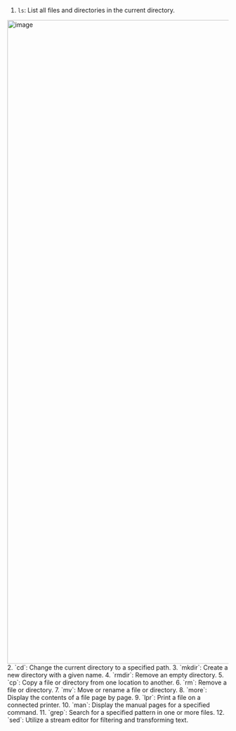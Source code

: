1. `ls`: List all files and directories in the current directory.
<img width="1461" alt="image" src="https://github.com/ashlinleee/sem2_os/assets/142775870/11c03c69-cde6-4a93-ae89-0000316b8dd0">
2. `cd`: Change the current directory to a specified path.
3. `mkdir`: Create a new directory with a given name.
4. `rmdir`: Remove an empty directory.
5. `cp`: Copy a file or directory from one location to another.
6. `rm`: Remove a file or directory.
7. `mv`: Move or rename a file or directory.
8. `more`: Display the contents of a file page by page.
9. `lpr`: Print a file on a connected printer.
10. `man`: Display the manual pages for a specified command.
11. `grep`: Search for a specified pattern in one or more files.
12. `sed`: Utilize a stream editor for filtering and transforming text.
